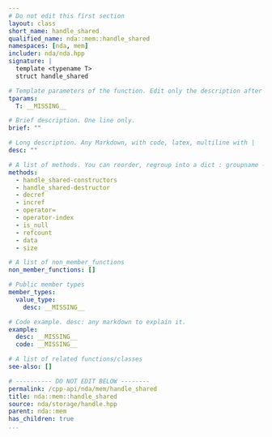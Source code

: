 ```yaml
---
# Do not edit this first section
layout: class
short_name: handle_shared
qualified_name: nda::mem::handle_shared
namespaces: [nda, mem]
includer: nda/nda.hpp
signature: |
  template <typename T>
  struct handle_shared

# Template parameters of the function. Edit only the description after the :
tparams:
  T: __MISSING__

# Brief description. One line only.
brief: ""

# Long description. Any Markdown, with code, latex, multiline with |
desc: ""

# A list of methods. You can reorder, regroup into a dict : groupname -> list
methods:
  - handle_shared-constructors
  - handle_shared-destructor
  - decref
  - incref
  - operator=
  - operator-index
  - is_null
  - refcount
  - data
  - size

# A list of non_member_functions
non_member_functions: []

# Public member types
member_types:
  value_type:
    desc: __MISSING__

# Code example. desc: any markdown to explain it.
example:
  desc: __MISSING__
  code: __MISSING__

# A list of related functions/classes
see-also: []

# ---------- DO NOT EDIT BELOW --------
permalink: /cpp-api/nda/mem/handle_shared
title: nda::mem::handle_shared
source: nda/storage/handle.hpp
parent: nda::mem
has_children: true
...
```


